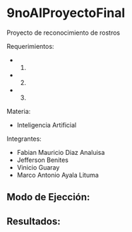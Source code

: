 # 9noAIProyectoFinal
Proyecto de reconocimiento de rostros

Requerimientos:

 - 1.
 - 2.
 - 3.


Materia:

 - Inteligencia Artificial

Integrantes:

- Fabian Mauricio Diaz Analuisa
- Jefferson Benites
- Vinicio Guaray
- Marco Antonio Ayala Lituma

Modo de Ejección:
 - 

Resultados:
 - 
